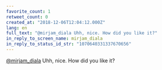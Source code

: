 ```yaml
---
favorite_count: 1
retweet_count: 0
created_at: "2018-12-06T12:04:12.000Z"
lang: en
full_text: "@mirjam_diala Uhh, nice. How did you like it?"
in_reply_to_screen_name: mirjam_diala
in_reply_to_status_id_str: "1070640331337670656"
---
```


[@mirjam_diala](https://twitter.com/mirjam_diala) Uhh, nice. How did you like
it?
